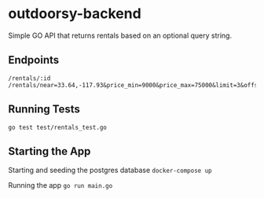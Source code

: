 # outdoorsy-backend

Simple GO API that returns rentals based on an optional query string.

## Endpoints

```
/rentals/:id
/rentals/near=33.64,-117.93&price_min=9000&price_max=75000&limit=3&offset=6&sort=price
```
  
## Running Tests

`go test test/rentals_test.go`
  
## Starting the App

Starting and seeding the postgres database
`docker-compose up`

Running the app
`go run main.go`
